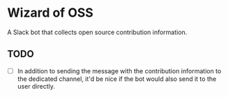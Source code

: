 # Wizard of OSS

A Slack bot that collects open source contribution information.

## TODO

- [ ] In addition to sending the message with the contribution information to the dedicated channel, it'd be nice if the bot would also send it to the user directly.

